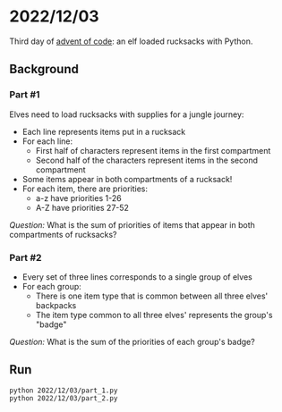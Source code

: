 # 2022/12/03

Third day of [advent of code](https://adventofcode.com/): an elf loaded rucksacks with Python.

## Background

### Part #1

Elves need to load rucksacks with supplies for a jungle journey:
- Each line represents items put in a rucksack
- For each line:
  - First half of characters represent items in the first compartment
  - Second half of the characters represent items in the second compartment
- Some items appear in both compartments of a rucksack!
- For each item, there are priorities:
  - a-z have priorities 1-26
  - A-Z have priorities 27-52

_Question:_ What is the sum of priorities of items that appear in both compartments of rucksacks?

### Part #2

- Every set of three lines corresponds to a single group of elves
- For each group:
  - There is one item type that is common between all three elves' backpacks
  - The item type common to all three elves' represents the group's "badge"


_Question:_ What is the sum of the priorities of each group's badge?

## Run

```
python 2022/12/03/part_1.py
python 2022/12/03/part_2.py
```
